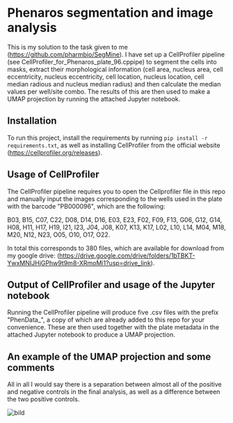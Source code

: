 # Phenaros segmentation and image analysis

This is my solution to the task given to me (https://github.com/pharmbio/SegMine). I have set up a CellProfiler pipeline (see CellProfiler_for_Phenaros_plate_96.cppipe) to segment the cells into masks, extract their morphological information (cell area, nucleus area, cell eccentricity, nucleus eccentricity, cell location, nucleus location, cell median radious and nucleus median radius) and then calculate the median values per well/site combo. The results of this are then used to make a UMAP projection by running the attached Jupyter notebook.
## Installation
To run this project, install the requirements by running `pip install -r requirements.txt`, as well as installing CellProfiler from the official website (https://cellprofiler.org/releases).

## Usage of CellProfiler
The CellProfiler pipeline requires you to open the Cellprofiler file in this repo and manually input the images corresponding to the wells used in the plate with the barcode "PB000096", which are the following:

B03, B15, C07, C22, D08, D14, D16, E03, E23, F02, F09, F13, G06, G12, G14, H08, H11, H17, H19, I21, I23, J04, J08, K07, K13, K17, L02, L10, L14, M04, M18, M20, N12, N23, O05, O10, O17, O22. 
  
In total this corresponds to 380 files, which are available for download from my google drive: (https://drive.google.com/drive/folders/1bTBKT-YwxMNIJHjGPhw9t9m8-XRmoMi1?usp=drive_link).

## Output of CellProfiler and usage of the Jupyter notebook
Running the CellProfiler pipeline will produce five .csv files with the prefix "PhenData_", a copy of which are already added to this repo for your convenience. These are then used together with the plate metadata in the attached Jupyter notebook to produce a UMAP projection.

## An example of the UMAP projection and some comments
All in all I would say there is a separation between almost all of the positive and negative controls in the final analysis, as well as a difference between the two positive controls.

![bild](https://github.com/Kullenberg/Phenaros_image_analysis/assets/169141280/6defad72-a190-4fcd-b35e-e40d238fa006)

